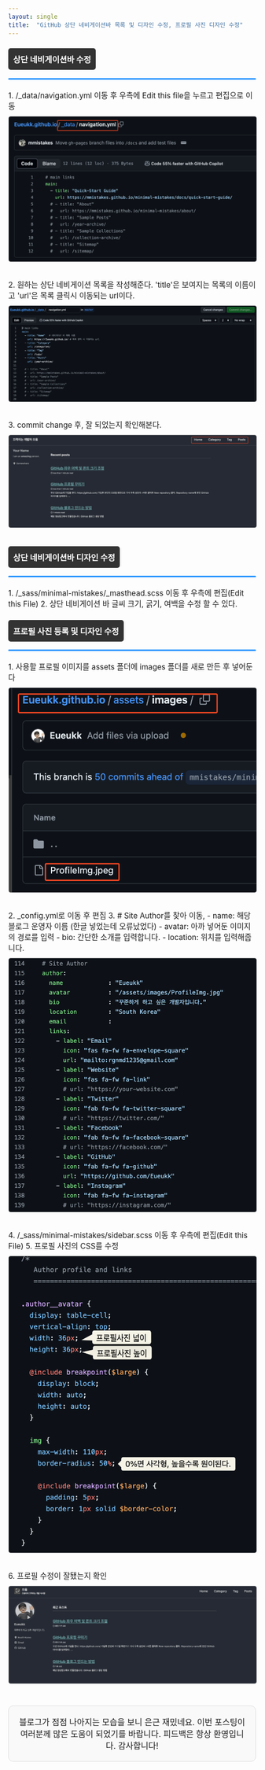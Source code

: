 ```yaml
---
layout: single
title:  "GitHub 상단 네비게이션바 목록 및 디자인 수정, 프로필 사진 디자인 수정"
---
```


<style>
.custom-heading {
  background-color: #333;
  color: white;
  padding: 10px;
  display: inline-block;
  border-radius: 5px;
}

.full-width-underline {
  width: 100%;
  height: 3px;
  background-color: #1E90FF;
  margin-top: 5px;
  border-radius: 5px;
}

.step {
  margin: 20px 0;
  font-size: 1.1em;
}

.step img {
  border: 1px solid #ccc;
  border-radius: 5px;
  margin: 10px 0;
}

.footer-note {
  margin-top: 30px;
  font-size: 1.2em;
  text-align: center;
  background-color: #f9f9f9;
  padding: 20px;
  border-radius: 10px;
  border: 1px solid #ddd;
}
</style>

### <span class="custom-heading">상단 네비게이션바 수정</span>
<div class="full-width-underline"></div>

<div class="step">
1. /_data/navigation.yml 이동 후 우측에 Edit this file을 누르고 편집으로 이동

<img src="https://github.com/Eueukk/Eueukk.github.io/raw/master/_posts/2024-07-16-GitHub%20Blog%20Profile%20%26%20Nav%20Edit%20Img/Untitled.png" alt="Edit navigation file">
</div>

<div class="step">
2. 원하는 상단 네비게이션 목록을 작성해준다. 'title'은 보여지는 목록의 이름이고 'url'은 목록 클릭시 이동되는 url이다.

<img src="https://github.com/Eueukk/Eueukk.github.io/raw/master/_posts/2024-07-16-GitHub%20Blog%20Profile%20%26%20Nav%20Edit%20Img/Untitled%201.png" alt="Navigation list example">
</div>

<div class="step">
3. commit change 후, 잘 되었는지 확인해본다.

<img src="https://github.com/Eueukk/Eueukk.github.io/raw/master/_posts/2024-07-16-GitHub%20Blog%20Profile%20%26%20Nav%20Edit%20Img/Untitled%202.png" alt="Commit changes">
</div>

### <span class="custom-heading">상단 네비게이션바 디자인 수정</span>
<div class="full-width-underline"></div>

<div class="step">
1. /_sass/minimal-mistakes/_masthead.scss 이동 후 우측에 편집(Edit this File)
2. 상단 네비게이션 바 글씨 크기, 굵기, 여백을 수정 할 수 있다.
</div>

### <span class="custom-heading">프로필 사진 등록 및 디자인 수정</span>
<div class="full-width-underline"></div>

<div class="step">
1. 사용할 프로필 이미지를 assets 폴더에 images 폴더를 새로 만든 후 넣어둔다

<img src="https://github.com/Eueukk/Eueukk.github.io/raw/master/_posts/2024-07-16-GitHub%20Blog%20Profile%20%26%20Nav%20Edit%20Img/Untitled%203.png" alt="Add profile image">
</div>

<div class="step">
2. _config.yml로 이동 후 편집
3. # Site Author를 찾아 이동, 
   - name: 해당 블로그 운영자 이름 (한글 넣었는데 오류났었다)
   - avatar: 아까 넣어둔 이미지의 경로를 입력
   - bio: 간단한 소개를 입력합니다.
   - location: 위치를 입력해줍니다.

<img src="https://github.com/Eueukk/Eueukk.github.io/raw/master/_posts/2024-07-16-GitHub%20Blog%20Profile%20%26%20Nav%20Edit%20Img/Untitled%204.png" alt="Edit site author details">
</div>

<div class="step">
4. /_sass/minimal-mistakes/sidebar.scss 이동 후 우측에 편집(Edit this File)
5. 프로필 사진의 CSS를 수정

<img src="https://github.com/Eueukk/Eueukk.github.io/raw/master/_posts/2024-07-16-GitHub%20Blog%20Profile%20%26%20Nav%20Edit%20Img/Untitled%205.png" alt="Edit profile photo CSS">
</div>

<div class="step">
6. 프로필 수정이 잘됐는지 확인

<img src="https://github.com/Eueukk/Eueukk.github.io/raw/master/_posts/2024-07-16-GitHub%20Blog%20Profile%20%26%20Nav%20Edit%20Img/Untitled%206.png" alt="Check profile update">
</div>

<div class="footer-note">
블로그가 점점 나아지는 모습을 보니 은근 재밌네요. 이번 포스팅이 여러분께 많은 도움이 되었기를 바랍니다. 
피드백은 항상 환영입니다. 감사합니다!
</div>
